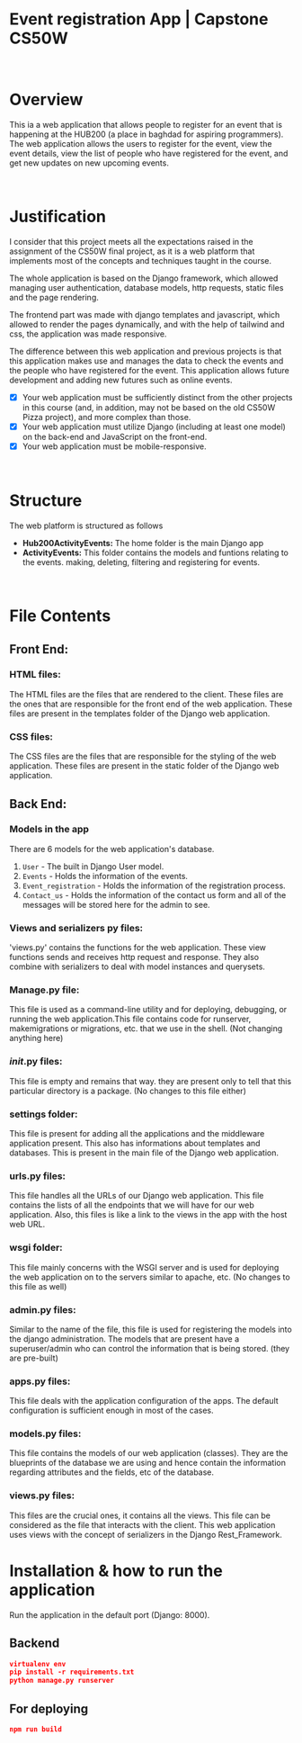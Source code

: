 # Event registration App | Capstone CS50W

</br>

# Overview

This ia a web application that allows people to register for an event that is happening at the HUB200 (a place in baghdad for aspiring programmers). The web application allows the users to register for the event, view the event details, view the list of people who have registered for the event, and get new updates on new upcoming events.

</br>

# Justification

I consider that this project meets all the expectations raised in the assignment of the CS50W final project, as it is a web platform that implements most of the concepts and techniques taught in the course.

The whole application is based on the Django framework, which allowed managing user authentication, database models, http requests, static files and the page rendering.

The frontend part was made with django templates and javascript, which allowed to render the pages dynamically, and with the help of tailwind and css, the application was made responsive.

The difference between this web application and previous projects is that this application makes use and manages the data to check the events and the people who have registered for the event. This application allows future development and adding new futures such as online events.

- [x] Your web application must be sufficiently distinct from the other projects in this course (and, in addition, may not be based on the old CS50W Pizza project), and more complex than those.
- [x] Your web application must utilize Django (including at least one model) on the back-end and JavaScript on the front-end.
- [x] Your web application must be mobile-responsive.

</br>

# Structure

The web platform is structured as follows


- **Hub200ActivityEvents:** The home folder is the main Django app
- **ActivityEvents:** This folder contains the models and funtions relating to the events. making, deleting, filtering and registering for events.

</br>

# File Contents

## Front End:

### HTML files:

The HTML files are the files that are rendered to the client. These files are the ones that are responsible for the front end of the web application. These files are present in the templates folder of the Django web application.

### CSS files:

The CSS files are the files that are responsible for the styling of the web application. These files are present in the static folder of the Django web application.


## Back End:

### Models in the app

There are 6 models for the web application's database.

1. `User` - The built in Django User model.
2. `Events` - Holds the information of the events.
3. `Event_registration` - Holds the information of the registration process.
4. `Contact_us` - Holds the information of the contact us form and all of the messages will be stored here for the admin to see.

### Views and serializers py files:

'views.py' contains the functions for the web application. These view functions sends and receives http request and response. They also combine with serializers to deal with model instances and querysets.

### Manage.py file:

This file is used as a command-line utility and for deploying, debugging, or running the web application.This file contains code for runserver, makemigrations or migrations, etc. that we use in the shell. (Not changing anything here)

### _init_.py files:

This file is empty and remains that way. they are present only to tell that this particular directory is a package. (No changes to this file either)

### settings folder:

This file is present for adding all the applications and the middleware application present. This also has informations about templates and databases. This is present in the main file of the Django web application.

### urls.py files:

This file handles all the URLs of our Django web application. This file contains the lists of all the endpoints that we will have for our web application. Also, this files is like a link to the views in the app with the host web URL.

### wsgi folder:

This file mainly concerns with the WSGI server and is used for deploying the web application on to the servers similar to apache, etc. (No changes to this file as well)

### admin.py files:

Similar to the name of the file, this file is used for registering the models into the django administration. The models that are present have a superuser/admin who can control the information that is being stored. (they are pre-built)

### apps.py files:

This file deals with the application configuration of the apps. The default configuration is sufficient enough in most of the cases.

### models.py files:

This file contains the models of our web application (classes). They are the blueprints of the database we are using and hence contain the information regarding attributes and the fields, etc of the database.

### views.py files:

This files are the crucial ones, it contains all the views. This file can be considered as the file that interacts with the client. This web application uses views with the concept of serializers in the Django Rest_Framework.



# Installation & how to run the application

Run the application in the default port (Django: 8000).
## Backend

```json
virtualenv env
pip install -r requirements.txt
python manage.py runserver
```


## For deploying

```json
npm run build
```

</br>

